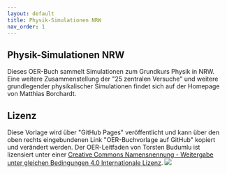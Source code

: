 ```yaml
---
layout: default
title: Physik-Simulationen NRW
nav_order: 1
---
```

## Physik-Simulationen NRW
Dieses OER-Buch sammelt Simulationen zum Grundkurs Physik in NRW. Eine weitere Zusammenstellung der "25 zentralen Versuche" und weitere grundlegender physikalischer Simulationen findet sich auf der Homepage von Matthias Borchardt.


## Lizenz

Diese Vorlage wird über "GitHub Pages" veröffentlicht und kann über den oben rechts eingebundenen Link "OER-Buchvorlage auf GitHub" kopiert und verändert werden.
Der OER-Leitfaden von Torsten Budumlu ist lizensiert unter einer [Creative Commons Namensnennung - Weitergabe unter gleichen Bedingungen 4.0 Internationale Lizenz](http://creativecommons.org/licenses/by-sa/4.0/).
![](https://budumlu.github.io/OER-Buch-Vorlage/assets/88x31.png)
